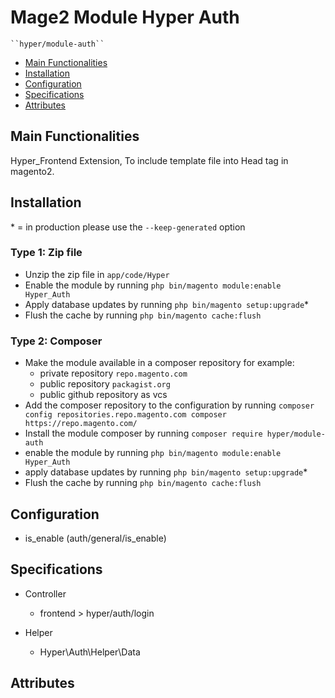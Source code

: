 # Mage2 Module Hyper Auth

    ``hyper/module-auth``

 - [Main Functionalities](#markdown-header-main-functionalities)
 - [Installation](#markdown-header-installation)
 - [Configuration](#markdown-header-configuration)
 - [Specifications](#markdown-header-specifications)
 - [Attributes](#markdown-header-attributes)


## Main Functionalities
Hyper_Frontend Extension, To include template file into Head tag in magento2.

## Installation
\* = in production please use the `--keep-generated` option

### Type 1: Zip file

 - Unzip the zip file in `app/code/Hyper`
 - Enable the module by running `php bin/magento module:enable Hyper_Auth`
 - Apply database updates by running `php bin/magento setup:upgrade`\*
 - Flush the cache by running `php bin/magento cache:flush`

### Type 2: Composer

 - Make the module available in a composer repository for example:
    - private repository `repo.magento.com`
    - public repository `packagist.org`
    - public github repository as vcs
 - Add the composer repository to the configuration by running `composer config repositories.repo.magento.com composer https://repo.magento.com/`
 - Install the module composer by running `composer require hyper/module-auth`
 - enable the module by running `php bin/magento module:enable Hyper_Auth`
 - apply database updates by running `php bin/magento setup:upgrade`\*
 - Flush the cache by running `php bin/magento cache:flush`


## Configuration

 - is_enable (auth/general/is_enable)


## Specifications

 - Controller
	- frontend > hyper/auth/login

 - Helper
	- Hyper\Auth\Helper\Data


## Attributes



